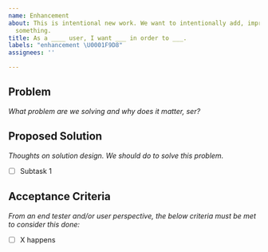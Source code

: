 ```yaml
---
name: Enhancement
about: This is intentional new work. We want to intentionally add, improve, optimize
  something.
title: As a ____ user, I want ___ in order to ___.
labels: "enhancement \U0001F9D8"
assignees: ''

---
```


## Problem
_What problem are we solving and why does it matter, ser?_ 


## Proposed Solution
_Thoughts on solution design. We should do <insert idea> to solve this problem._
- [ ] Subtask 1


## Acceptance Criteria
_From an end tester and/or user perspective, the below criteria must be met to consider this done:_
- [ ] X happens
